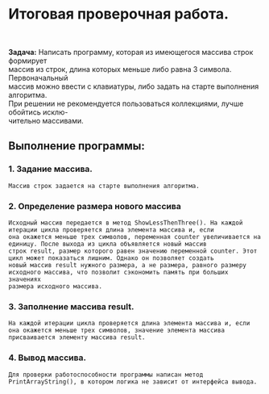 # Итоговая проверочная работа.
<br>

**Задача:** Написать программу, которая из имеющегося массива строк формирует  
массив из  строк,  длина которых  меньше либо равна 3 символа. Первоначальный  
массив можно ввести с клавиатуры, либо задать на старте выполнения алгоритма.  
При решении не рекомендуется пользоваться коллекциями, лучше обойтись исклю-  
чительно массивами.
<br>

## Выполнение программы:
### 1. Задание массива.
    Массив строк задается на старте выполнения алгоритма.
### 2. Определение размера нового массива
    Исходный массив передается в метод ShowLessThenThree(). На каждой итерации цикла проверяется длина элемента массива и, если  
    она окажется меньше трех символов, переменная counter увеличивается на единицу. После выхода из цикла объявляется новый массив  
    строк result, размер которого равен значению переменной counter. Этот цикл может показаться лишним. Однако он позволяет создать  
    новый массив result нужного размера, а не размера, равного размеру исходного массива, что позволит сэкономить память при больших значениях  
    размера исходного массива.
### 3. Заполнение массива result.
    На каждой итерации цикла проверяется длина элемента массива и, если она окажется меньше трех символов, значение элемента массива  
    присваивается элементу массива result.
### 4. Вывод массива.
    Для проверки работоспособности программы написан метод PrintArrayString(), в котором логика не зависит от интерфейса вывода.